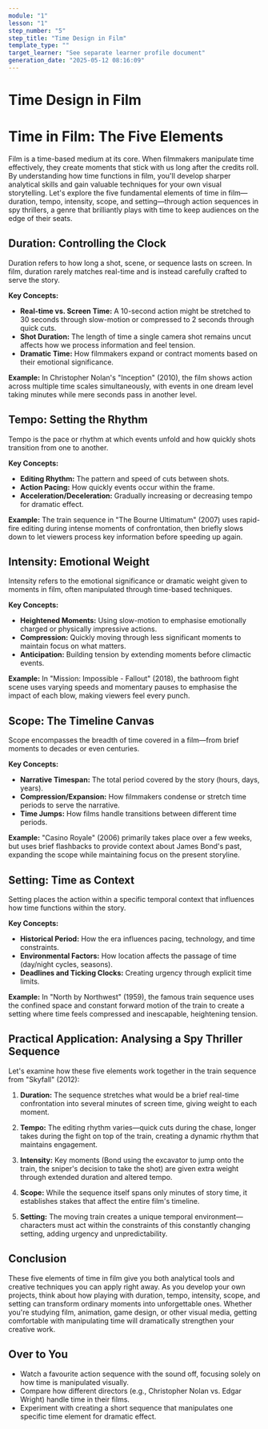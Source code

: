 ```yaml
---
module: "1"
lesson: "1"
step_number: "5"
step_title: "Time Design in Film"
template_type: ""
target_learner: "See separate learner profile document"
generation_date: "2025-05-12 08:16:09"
---
```


# Time Design in Film

# Time in Film: The Five Elements

Film is a time-based medium at its core. When filmmakers manipulate time effectively, they create moments that stick with us long after the credits roll. By understanding how time functions in film, you'll develop sharper analytical skills and gain valuable techniques for your own visual storytelling. Let's explore the five fundamental elements of time in film—duration, tempo, intensity, scope, and setting—through action sequences in spy thrillers, a genre that brilliantly plays with time to keep audiences on the edge of their seats.

## Duration: Controlling the Clock
Duration refers to how long a shot, scene, or sequence lasts on screen. In film, duration rarely matches real-time and is instead carefully crafted to serve the story.

**Key Concepts:**
- **Real-time vs. Screen Time:** A 10-second action might be stretched to 30 seconds through slow-motion or compressed to 2 seconds through quick cuts.
- **Shot Duration:** The length of time a single camera shot remains uncut affects how we process information and feel tension.
- **Dramatic Time:** How filmmakers expand or contract moments based on their emotional significance.

**Example:** In Christopher Nolan's "Inception" (2010), the film shows action across multiple time scales simultaneously, with events in one dream level taking minutes while mere seconds pass in another level.

## Tempo: Setting the Rhythm
Tempo is the pace or rhythm at which events unfold and how quickly shots transition from one to another.

**Key Concepts:**
- **Editing Rhythm:** The pattern and speed of cuts between shots.
- **Action Pacing:** How quickly events occur within the frame.
- **Acceleration/Deceleration:** Gradually increasing or decreasing tempo for dramatic effect.

**Example:** The train sequence in "The Bourne Ultimatum" (2007) uses rapid-fire editing during intense moments of confrontation, then briefly slows down to let viewers process key information before speeding up again.

## Intensity: Emotional Weight
Intensity refers to the emotional significance or dramatic weight given to moments in film, often manipulated through time-based techniques.

**Key Concepts:**
- **Heightened Moments:** Using slow-motion to emphasise emotionally charged or physically impressive actions.
- **Compression:** Quickly moving through less significant moments to maintain focus on what matters.
- **Anticipation:** Building tension by extending moments before climactic events.

**Example:** In "Mission: Impossible - Fallout" (2018), the bathroom fight scene uses varying speeds and momentary pauses to emphasise the impact of each blow, making viewers feel every punch.

## Scope: The Timeline Canvas
Scope encompasses the breadth of time covered in a film—from brief moments to decades or even centuries.

**Key Concepts:**
- **Narrative Timespan:** The total period covered by the story (hours, days, years).
- **Compression/Expansion:** How filmmakers condense or stretch time periods to serve the narrative.
- **Time Jumps:** How films handle transitions between different time periods.

**Example:** "Casino Royale" (2006) primarily takes place over a few weeks, but uses brief flashbacks to provide context about James Bond's past, expanding the scope while maintaining focus on the present storyline.

## Setting: Time as Context
Setting places the action within a specific temporal context that influences how time functions within the story.

**Key Concepts:**
- **Historical Period:** How the era influences pacing, technology, and time constraints.
- **Environmental Factors:** How location affects the passage of time (day/night cycles, seasons).
- **Deadlines and Ticking Clocks:** Creating urgency through explicit time limits.

**Example:** In "North by Northwest" (1959), the famous train sequence uses the confined space and constant forward motion of the train to create a setting where time feels compressed and inescapable, heightening tension.

## Practical Application: Analysing a Spy Thriller Sequence
Let's examine how these five elements work together in the train sequence from "Skyfall" (2012):

1. **Duration:** The sequence stretches what would be a brief real-time confrontation into several minutes of screen time, giving weight to each moment.

2. **Tempo:** The editing rhythm varies—quick cuts during the chase, longer takes during the fight on top of the train, creating a dynamic rhythm that maintains engagement.

3. **Intensity:** Key moments (Bond using the excavator to jump onto the train, the sniper's decision to take the shot) are given extra weight through extended duration and altered tempo.

4. **Scope:** While the sequence itself spans only minutes of story time, it establishes stakes that affect the entire film's timeline.

5. **Setting:** The moving train creates a unique temporal environment—characters must act within the constraints of this constantly changing setting, adding urgency and unpredictability.

## Conclusion
These five elements of time in film give you both analytical tools and creative techniques you can apply right away. As you develop your own projects, think about how playing with duration, tempo, intensity, scope, and setting can transform ordinary moments into unforgettable ones. Whether you're studying film, animation, game design, or other visual media, getting comfortable with manipulating time will dramatically strengthen your creative work.

## Over to You
- Watch a favourite action sequence with the sound off, focusing solely on how time is manipulated visually.
- Compare how different directors (e.g., Christopher Nolan vs. Edgar Wright) handle time in their films.
- Experiment with creating a short sequence that manipulates one specific time element for dramatic effect.